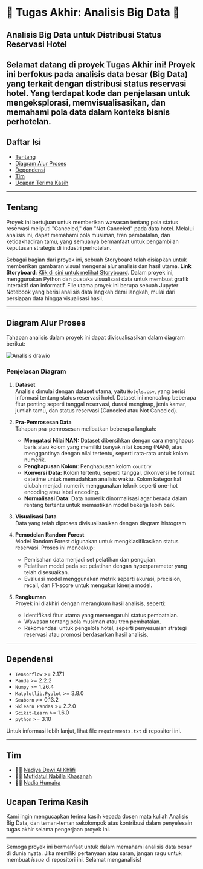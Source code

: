 # 🤖 **Tugas Akhir: Analisis Big Data** 🤖

## Analisis Big Data untuk Distribusi Status Reservasi Hotel

Selamat datang di proyek Tugas Akhir ini! Proyek ini berfokus pada analisis data besar (Big Data) yang terkait dengan distribusi status reservasi hotel. Yang terdapat kode dan penjelasan untuk mengeksplorasi, memvisualisasikan, dan memahami pola data dalam konteks bisnis perhotelan.
---

## Daftar Isi
- [Tentang](#tentang)
- [Diagram Alur Proses](#diagram-alur-proses)
- [Dependensi](#dependensi)
- [Tim](#tim)
- [Ucapan Terima Kasih](#ucapan-terima-kasih)

---

## Tentang
Proyek ini bertujuan untuk memberikan wawasan tentang pola status reservasi meliputi "Canceled," dan "Not Canceled" pada data hotel. Melalui analisis ini, dapat memahami pola musiman, tren pembatalan, dan ketidakhadiran tamu, yang semuanya bermanfaat untuk pengambilan keputusan strategis di industri perhotelan.

Sebagai bagian dari proyek ini, sebuah Storyboard telah disiapkan untuk memberikan gambaran visual mengenai alur analisis dan hasil utama. **Link Storyboard**: [Klik di sini untuk melihat Storyboard](https://prezi.com/view/Dlj1Mn3K0W73Z4h1prXn/). Dalam proyek ini, menggunakan Python dan pustaka visualisasi data untuk membuat grafik interaktif dan informatif. File utama proyek ini berupa sebuah Jupyter Notebook yang berisi analisis data langkah demi langkah, mulai dari persiapan data hingga visualisasi hasil.

---

## Diagram Alur Proses
Tahapan analisis dalam proyek ini dapat divisualisasikan dalam diagram berikut:

![Analisis drawio](https://github.com/user-attachments/assets/b464487b-c17b-4da6-953c-fdf6f017ed0e)

### Penjelasan Diagram  

1. **Dataset**  
   Analisis dimulai dengan dataset utama, yaitu `Hotels.csv`, yang berisi informasi tentang status reservasi hotel. Dataset ini mencakup beberapa fitur penting seperti tanggal reservasi, durasi menginap, jenis kamar, jumlah tamu, dan status reservasi (Canceled atau Not Canceled).  

2. **Pra-Pemrosesan Data**  
   Tahapan pra-pemrosesan melibatkan beberapa langkah:  
   - **Mengatasi Nilai NAN:** Dataset dibersihkan dengan cara menghapus baris atau kolom yang memiliki banyak nilai kosong (NAN), atau menggantinya dengan nilai tertentu, seperti rata-rata untuk kolom numerik.
   - **Penghapusan Kolom**: Penghapusan kolom `country` 
   - **Konversi Data:** Kolom tertentu, seperti tanggal, dikonversi ke format datetime untuk memudahkan analisis waktu. Kolom kategorikal diubah menjadi numerik menggunakan teknik seperti one-hot encoding atau label encoding.  
   - **Normalisasi Data:** Data numerik dinormalisasi agar berada dalam rentang tertentu untuk memastikan model bekerja lebih baik.  

3. **Visualisasi Data**  
   Data yang telah diproses divisualisasikan dengan diagram histogram 

4. **Pemodelan Random Forest**  
   Model Random Forest digunakan untuk mengklasifikasikan status reservasi. Proses ini mencakup:  
   - Pemisahan data menjadi set pelatihan dan pengujian.  
   - Pelatihan model pada set pelatihan dengan hyperparameter yang telah disesuaikan.  
   - Evaluasi model menggunakan metrik seperti akurasi, precision, recall, dan F1-score untuk mengukur kinerja model.  

5. **Rangkuman**  
   Proyek ini diakhiri dengan merangkum hasil analisis, seperti:  
   - Identifikasi fitur utama yang memengaruhi status pembatalan.  
   - Wawasan tentang pola musiman atau tren pembatalan.  
   - Rekomendasi untuk pengelola hotel, seperti penyesuaian strategi reservasi atau promosi berdasarkan hasil analisis.
      
---

## Dependensi
- `Tensorflow` >= 2.17.1
- `Panda` >= 2.2.2
- `Numpy` >= 1.26.4
- `Matplotlib.Pyplot` >= 3.8.0
- `Seaborn` >= 0.13.2
- `Sklearn Pandas` >= 2.2.0
- `Scikit-Learn` >= 1.6.0
- `python` >= 3.10 

Untuk informasi lebih lanjut, lihat file `requirements.txt` di repositori ini.

---

## Tim
- 👨‍💻 [Nadiya Dewi Al Khlifi](https://github.com/Nadiyaal)
- 👨‍💻 [Mufidatul Nabilla Khasanah](https://github.com/MufidatulNabilla)
- 👨‍💻 [Nadia Humaira](https://github.com/NadiaHumairaa)

## Ucapan Terima Kasih
Kami ingin mengucapkan terima kasih kepada dosen mata kuliah Analisis Big Data, dan teman-teman sekolompok atas kontribusi dalam penyelesain tugas akhir selama pengerjaan proyek ini.

---

Semoga proyek ini bermanfaat untuk dalam memahami analisis data besar di dunia nyata. Jika memiliki pertanyaan atau saran, jangan ragu untuk membuat *issue* di repositori ini. Selamat menganalisis!

